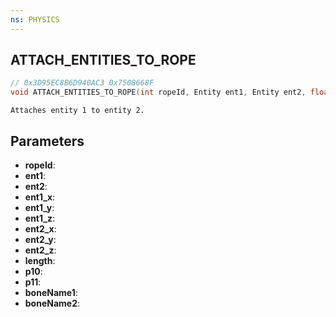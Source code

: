 ```yaml
---
ns: PHYSICS
---
```

## ATTACH_ENTITIES_TO_ROPE

```c
// 0x3D95EC8B6D940AC3 0x7508668F
void ATTACH_ENTITIES_TO_ROPE(int ropeId, Entity ent1, Entity ent2, float ent1_x, float ent1_y, float ent1_z, float ent2_x, float ent2_y, float ent2_z, float length, BOOL p10, BOOL p11, char* boneName1, char* boneName2);
```

```
Attaches entity 1 to entity 2.  
```

## Parameters
* **ropeId**: 
* **ent1**: 
* **ent2**: 
* **ent1_x**: 
* **ent1_y**: 
* **ent1_z**: 
* **ent2_x**: 
* **ent2_y**: 
* **ent2_z**: 
* **length**: 
* **p10**: 
* **p11**: 
* **boneName1**: 
* **boneName2**: 

